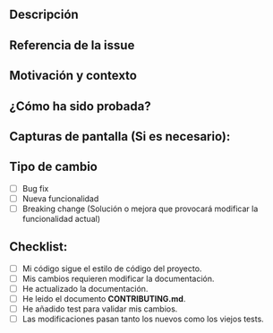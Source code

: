 <!--- Introduce aquí un breve resumen de la incidencia -->

## Descripción
<!--- Descripción de los cambios en detalle -->

## Referencia de la issue
<!--- Este proyecto solo acepta pull requests relacionado con issues abiertas -->
<!--- Si quieres proponer un cambio o solucionar un bug abre antes una issue -->
<!--- Enlace a la issue aqui: -->

## Motivación y contexto
<!--- ¿Por qué se necesita este cambio? ¿Qué mejora? -->

## ¿Cómo ha sido probada?
<!--- Por favor, describe detalladamente como se han probado los cambios -->


## Capturas de pantalla (Si es necesario):

## Tipo de cambio
<!--- ¿Qué tipo de cambios has realizado? Pon una 'x' en las cajas: -->
- [ ] Bug fix
- [ ] Nueva funcionalidad
- [ ] Breaking change (Solución o mejora que provocará modificar la funcionalidad actual)

## Checklist:
<!--- Pon una 'x' en las cajas: -->

- [ ] Mi código sigue el estilo de código del proyecto.
- [ ] Mis cambios requieren modificar la documentación.
- [ ] He actualizado la documentación.
- [ ] He leido el documento **CONTRIBUTING.md**.
- [ ] He añadido test para validar mis cambios.
- [ ] Las modificaciones pasan tanto los nuevos como los viejos tests.
